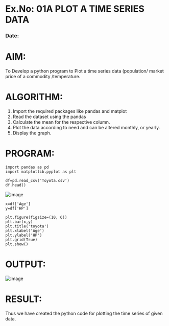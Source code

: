 # Ex.No: 01A PLOT A TIME SERIES DATA
###  Date: 

# AIM:
To Develop a python program to Plot a time series data (population/ market price of a commodity
/temperature.
# ALGORITHM:
1. Import the required packages like pandas and matplot
2. Read the dataset using the pandas
3. Calculate the mean for the respective column.
4. Plot the data according to need and can be altered monthly, or yearly.
5. Display the graph.
# PROGRAM:
```
import pandas as pd
import matplotlib.pyplot as plt

df=pd.read_csv('Toyota.csv')
df.head()

```
![image](https://github.com/user-attachments/assets/b86bda39-e6d0-4d75-958c-1c657948d25b)


```
x=df['Age']
y=df['HP']

plt.figure(figsize=(10, 6))
plt.bar(x,y)
plt.title('toyota')
plt.xlabel('Age')
plt.ylabel('HP')
plt.grid(True)
plt.show()
```



# OUTPUT:

![image](https://github.com/user-attachments/assets/650c7562-e35b-44da-8ad1-1a4b9f4a8aa9)




# RESULT:
Thus we have created the python code for plotting the time series of given data.
